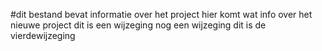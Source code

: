 #dit bestand bevat informatie over het project
hier komt wat info over het nieuwe project
dit is een wijzeging
nog een wijzeging
dit is de vierdewijzeging